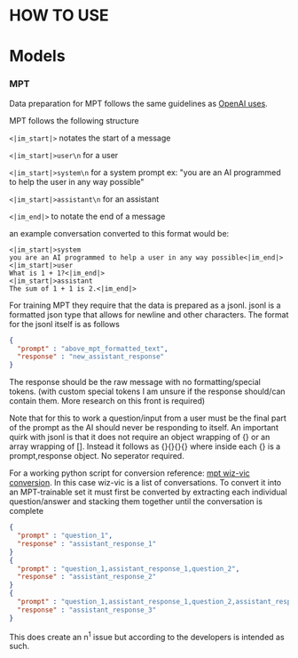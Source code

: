 # HOW TO USE

# Models

### MPT

Data preparation for MPT follows the same guidelines as [OpenAI uses](https://github.com/openai/openai-python/blob/main/chatml.md).

MPT follows the following structure

`<|im_start|>` notates the start of a message

`<|im_start|>user\n` for a user

`<|im_start|>system\n` for a system prompt ex: "you are an AI programmed to help the user in any way possible"

`<|im_start|>assistant\n` for an assistant

`<|im_end|>` to notate the end of a message

an example conversation converted to this format would be:

```
<|im_start|>system
you are an AI programmed to help a user in any way possible<|im_end|>
<|im_start|>user
What is 1 + 1?<|im_end|>
<|im_start|>assistant
The sum of 1 + 1 is 2.<|im_end|>
```

For training MPT they require that the data is prepared as a jsonl. jsonl is a formatted json type that allows for newline and other characters.
The format for the jsonl itself is as follows

```json lines
{
  "prompt" : "above_mpt_formatted_text",
  "response" : "new_assistant_response"
}
```

The response should be the raw message with no formatting/special tokens.
(with custom special tokens I am unsure if the response should/can contain them. More research on this front is required)

Note that for this to work a question/input from a user must be the final part of the prompt as the AI should never be responding to itself.
An important quirk with jsonl is that it does not require an object wrapping of {} or an array wrapping of []. Instead it follows as {}{}{}{} where inside each {} is a prompt,response object. No seperator required.

For a working python script for conversion reference: [mpt wiz-vic conversion](mpt/wizard-vicuna/convert.py). In this case wiz-vic is a list of conversations. To convert it into an MPT-trainable set it must first be converted by extracting each individual question/answer and stacking them together until the conversation is complete

```json lines
{
  "prompt" : "question_1",
  "response" : "assistant_response_1"
}
{
  "prompt" : "question_1,assistant_response_1,question_2",
  "response" : "assistant_response_2"
}
{
  "prompt" : "question_1,assistant_response_1,question_2,assistant_response_2,question_3",
  "response" : "assistant_response_3"
}
```

This does create an n<sup>1</sup> issue but according to the developers is intended as such.


